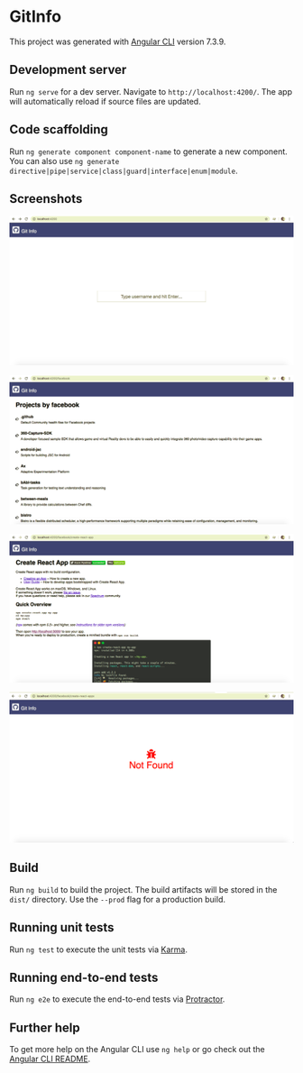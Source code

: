 # GitInfo

This project was generated with [Angular CLI](https://github.com/angular/angular-cli) version 7.3.9.

## Development server

Run `ng serve` for a dev server. Navigate to `http://localhost:4200/`. The app will automatically reload if source files are updated.

## Code scaffolding

Run `ng generate component component-name` to generate a new component. You can also use `ng generate directive|pipe|service|class|guard|interface|enum|module`.

## Screenshots

![home](demo-images/home.png)

![list](demo-images/list.png)

![readme](demo-images/readme.png)

![notfound](demo-images/notfound.png)

## Build

Run `ng build` to build the project. The build artifacts will be stored in the `dist/` directory. Use the `--prod` flag for a production build.

## Running unit tests

Run `ng test` to execute the unit tests via [Karma](https://karma-runner.github.io).

## Running end-to-end tests

Run `ng e2e` to execute the end-to-end tests via [Protractor](http://www.protractortest.org/).

## Further help

To get more help on the Angular CLI use `ng help` or go check out the [Angular CLI README](https://github.com/angular/angular-cli/blob/master/README.md).
